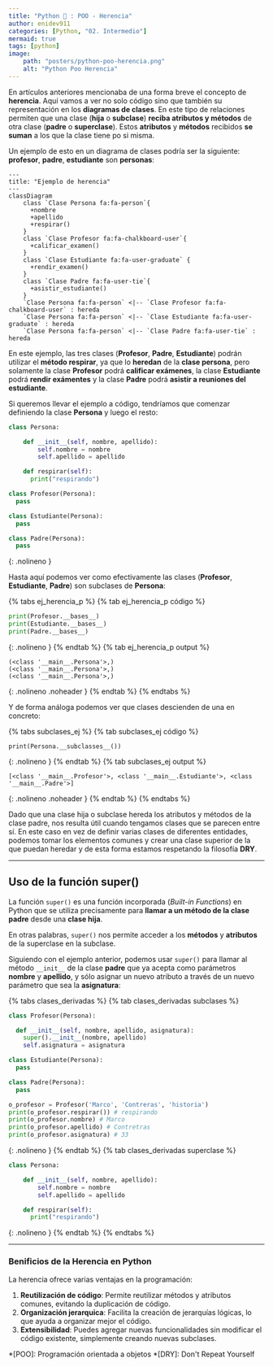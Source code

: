 ```yaml
---
title: "Python 🐍 : POO - Herencia"
author: enidev911
categories: [Python, "02. Intermedio"]
mermaid: true
tags: [python]
image:
    path: "posters/python-poo-herencia.png"
    alt: "Python Poo Herencia"
---
```


En artículos anteriores mencionaba de una forma breve el concepto de **herencia**. Aquí vamos a ver no solo código sino que también su representación en los **diagramas de clases**. En este tipo de relaciones permiten que una clase (**hija** o **subclase**) **reciba atributos y métodos** de otra clase (**padre** o **superclase**). Estos **atributos** y **métodos** recibidos **se suman** a los que la clase tiene po si misma.

Un ejemplo de esto en un diagrama de clases podría ser la siguiente: **profesor**, **padre**, **estudiante** son **personas**:

```mermaid
---
title: "Ejemplo de herencia"
---
classDiagram
    class `Clase Persona fa:fa-person`{
      +nombre
      +apellido
      +respirar()
    }
    class `Clase Profesor fa:fa-chalkboard-user`{
      +calificar_examen()
    }
    class `Clase Estudiante fa:fa-user-graduate` {
      +rendir_examen()
    }
    class `Clase Padre fa:fa-user-tie`{
      +asistir_estudiante()
    }
    `Clase Persona fa:fa-person` <|-- `Clase Profesor fa:fa-chalkboard-user` : hereda
    `Clase Persona fa:fa-person` <|-- `Clase Estudiante fa:fa-user-graduate` : hereda
    `Clase Persona fa:fa-person` <|-- `Clase Padre fa:fa-user-tie` : hereda
```

En este ejemplo, las tres clases (**Profesor**, **Padre**, **Estudiante**) podrán utilizar el **método respirar**, ya que lo **heredan** de la **clase persona**, pero solamente la clase **Profesor** podrá **calificar exámenes**, la clase **Estudiante** podrá **rendir exámentes** y la clase **Padre** podrá **asistir a reuniones del estudiante**.


Si queremos llevar el ejemplo a código, tendríamos que comenzar definiendo la clase **Persona** y luego el resto:

```py
class Persona:

    def __init__(self, nombre, apellido):
        self.nombre = nombre
        self.apellido = apellido

    def respirar(self):
      print("respirando")

class Profesor(Persona):
  pass

class Estudiante(Persona):
  pass

class Padre(Persona):
  pass
```
{: .nolineno }

Hasta aquí podemos ver como efectivamente las clases (**Profesor**, **Estudiante**, **Padre**) son subclases de **Persona**:

{% tabs ej_herencia_p %}
{% tab ej_herencia_p código %}
```python
print(Profesor.__bases__)
print(Estudiante.__bases__)
print(Padre.__bases__)
```
{: .nolineno }
{% endtab %}
{% tab ej_herencia_p output %}
```
(<class '__main__.Persona'>,)
(<class '__main__.Persona'>,)
(<class '__main__.Persona'>,)
```
{: .nolineno .noheader }
{% endtab %}
{% endtabs %}

Y de forma análoga podemos ver que clases descienden de una en concreto:

{% tabs subclases_ej %}
{% tab subclases_ej código %}
```
print(Persona.__subclasses__())
```
{: .nolineno }
{% endtab %}
{% tab subclases_ej output %}
```
[<class '__main__.Profesor'>, <class '__main__.Estudiante'>, <class '__main__.Padre'>]
```
{: .nolineno .noheader }
{% endtab %}
{% endtabs %}

Dado que una clase hija o subclase hereda los atributos y métodos de la clase padre, nos resulta útil cuando tengamos clases que se parecen entre sí. En este caso en vez de definir varias clases de diferentes entidades, podemos tomar los elementos comunes y crear una clase superior de la que puedan heredar y de esta forma estamos respetando la filosofía **DRY**.

---

## Uso de la función super()

La función `super()` es una función incorporada (*Built-in Functions*) en Python que se utiliza precisamente para **llamar a un método de la clase padre** desde una **clase hija**.

En otras palabras, `super()` nos permite acceder a los **métodos** y **atributos** de la superclase en la subclase.


Siguiendo con el ejemplo anterior, podemos usar `super()` para llamar al método `__init__` de la clase **padre** que ya acepta como parámetros **nombre** y **apellido**, y sólo asignar un nuevo atributo a través de un nuevo parámetro que sea la **asignatura**:

{% tabs clases_derivadas %}
{% tab clases_derivadas subclases %}
```py
class Profesor(Persona):

  def __init__(self, nombre, apellido, asignatura):
    super().__init__(nombre, apellido)
    self.asignatura = asignatura

class Estudiante(Persona):
  pass

class Padre(Persona):
  pass

o_profesor = Profesor('Marco', 'Contreras', 'historia')
print(o_profesor.respirar()) # respirando
print(o_profesor.nombre) # Marco
print(o_profesor.apellido) # Contretras
print(o_profesor.asignatura) # 33
```
{: .nolineno }
{% endtab %}
{% tab clases_derivadas superclase %}
```python
class Persona:

    def __init__(self, nombre, apellido):
        self.nombre = nombre
        self.apellido = apellido

    def respirar(self):
      print("respirando")
```
{: .nolineno }
{% endtab %}
{% endtabs %}

---

### Benificios de la Herencia en Python

La herencia ofrece varias ventajas en la programación:

1. **Reutilización de código**: Permite reutilizar métodos y atributos comunes, evitando la duplicación de código.
2. **Organización jerarquica**: Facilita la creación de jerarquías lógicas, lo que ayuda a organizar mejor el código.
3. **Extensibilidad**: Puedes agregar nuevas funcionalidades sin modificar el código existente, simplemente creando nuevas subclases.

*[POO]: Programación orientada a objetos
*[DRY]: Don't Repeat Yourself
